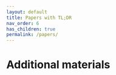 ```yaml
---
layout: default
title: Papers with TL;DR
nav_order: 6
has_children: true
permalink: /papers/
---
```

# Additional materials
 
 